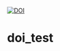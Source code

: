 [![DOI](https://zenodo.org/badge/DOI/10.5281/zenodo.2360853.svg)](https://doi.org/10.5281/zenodo.2360853)

# doi_test
